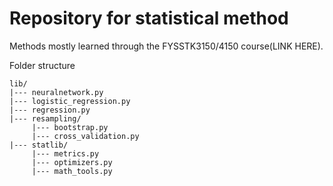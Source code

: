 # Repository for statistical method

Methods mostly learned through the FYSSTK3150/4150 course(LINK HERE).

Folder structure
```
lib/
|--- neuralnetwork.py
|--- logistic_regression.py
|--- regression.py
|--- resampling/
     |--- bootstrap.py
     |--- cross_validation.py
|--- statlib/
     |--- metrics.py
     |--- optimizers.py
     |--- math_tools.py
```